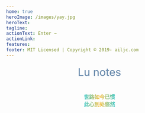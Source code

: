 ```yaml
---
home: true
heroImage: /images/yay.jpg
heroText:
tagline:
actionText: Enter →
actionLink:
features:
footer: MIT Licensed | Copyright © 2019- ailjc.com
---
```


<div class="timing">
  <div class="word" ref="word">Lu notes</div>
  <div class="word" ref="word">Lu notes</div>
</div>

<div style="padding-top: 40px; text-align: center">
<b>世路如今已惯</b><br />
<b>此心到处悠然</b>
</div>
<br />
<br />

<!-- <div class="center">
  <span><a :href="$withBase('/js/')">Js</a></span>
  <span><a :href="$withBase('/react/')">react</a></span>
</div> -->

<br />
<br />

<script>
export default {
  data () {
    return {
      timer: null
    }
  },
  mounted() {
    let words = document.getElementsByClassName('word');
    let wordArray = [];
    let currentWord = 0;

    words[currentWord].style.opacity = 1;
    for (let i = 0; i < words.length; i++) {
      splitLetters(words[i]);
    }

    function changeWord() {
      let cw = wordArray[currentWord];
      let nw = currentWord == words.length - 1 ? wordArray[0] : wordArray[currentWord + 1];
      for (let i = 0; i < cw.length; i++) {
        animateLetterOut(cw, i);
      }

      for (let i = 0; i < nw.length; i++) {
        nw[i].className = 'letter behind';
        nw[0].parentElement.style.opacity = 1;
        animateLetterIn(nw, i);
      }

      currentWord = (currentWord == wordArray.length - 1) ? 0 : currentWord + 1;

    }

    function animateLetterOut(cw, i) {
      setTimeout(function () {
        cw[i].className = 'letter out';
      }, i * 80);
    }

    function animateLetterIn(nw, i) {
      setTimeout(function () {
        nw[i].className = 'letter in';
      }, 340 + (i * 80));
    }

    function splitLetters(word) {
      let content = word.innerHTML;
      word.innerHTML = '';
      let letters = [];
      for (let i = 0; i < content.length; i++) {
        let letter = document.createElement('span');
        letter.className = 'letter';
        letter.innerHTML = content.charAt(i) !== " " ? content.charAt(i) : "&nbsp;";
        word.appendChild(letter);
        letters.push(letter);
      }

      wordArray.push(letters);
    }

    this.timer = setInterval(changeWord, 3000)

    console.log("--QIOTAQPVRELLYDBR||")
  },
  beforeDestroy() {
    if(this.timer) {
      clearInterval(this.timer);
    }
  }
}
</script>

<style scoped>
  b {
    background-image: -webkit-linear-gradient(left,
   #22c1c3, #fdbb2d 25%, #22c1c3 50%, #fdbb2d 75%, #22c1c3);
    -webkit-text-fill-color: transparent;
    -webkit-background-clip: text;
    -webkit-background-size: 200% 100%;
    -webkit-animation: myGradientChange 4s infinite linear;
    animation: myGradientChange 4s infinite linear;
  }
  @keyframes myGradientChange  {
    0%{ background-position: 0 0;}
    100% { background-position: -100% 0;}
  }
  .center {
    text-align: center;
    font-size: 0;
  }
  .center span {
    font-size: 1rem;
  }
  .center span:not(:last-child):after{
    content: "丨";
    width: 1.2rem;
    color: #4e6e8e;
    text-align: center;
    display: inline-block;
  }
</style>
<style>
  .timing {
    opacity: 1; 
    position: relative;
    height: 40px;
    overflow: hidden;
    max-width: 35rem;
    font-size: 1.8rem;
    line-height: 1.3;
    color: #6a8bad;
    margin: 0 auto;
  }

  .word {
    position: absolute;
    z-index: 9;
    left: 50%;
    bottom: 2%;
    line-height: 1;
    opacity: 1;
    -webkit-transform: translateX(-50%);
    transform: translateX(-50%);
  }

  .letter {
    position: relative;
    display: inline-block;
    float: left;
    text-align: right;
    margin-bottom: 5px;
    -webkit-transform: translateZ(25px);
    transform: translateZ(25px);
    -webkit-transform-origin: 50% 50% 25px;
    transform-origin: 50% 50% 25px;
  }

  .letter.out {
    -webkit-transform: rotateX(90deg);
    transform: rotateX(90deg);
    -webkit-transition: all 0.32s cubic-bezier(0.55, 0.055, 0.675, 0.19);
    transition: all 0.32s cubic-bezier(0.55, 0.055, 0.675, 0.19);
  }
  .letter.behind {
    -webkit-transform: rotateX(-90deg);
    transform: rotateX(-90deg);
    -webkit-transition: none;
    transition: none;
  }
  .letter.in {
    -webkit-transform: rotateX(0deg);
    transform: rotateX(0deg);
    -webkit-transition: all 0.38s cubic-bezier(0.175, 0.885, 0.32, 1.275);
    transition: all 0.38s cubic-bezier(0.175, 0.885, 0.32, 1.275);
  }

</style>
